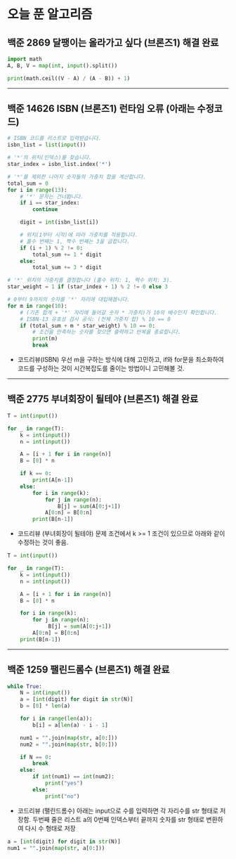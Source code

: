 # 오늘 푼 알고리즘
## 백준 2869 달팽이는 올라가고 싶다 (브론즈1) 해결 완료
```python
import math
A, B, V = map(int, input().split())

print(math.ceil((V - A) / (A - B)) + 1)
```
---
## 백준 14626 ISBN (브론즈1) 런타임 오류 (아래는 수정코드)
```python
# ISBN 코드를 리스트로 입력받습니다.
isbn_list = list(input())

# '*'의 위치(인덱스)를 찾습니다.
star_index = isbn_list.index('*')

# '*'를 제외한 나머지 숫자들의 가중치 합을 계산합니다.
total_sum = 0
for i in range(13):
    # '*' 문자는 건너뜁니다.
    if i == star_index:
        continue

    digit = int(isbn_list[i])

    # 위치(1부터 시작)에 따라 가중치를 적용합니다.
    # 홀수 번째는 1, 짝수 번째는 3을 곱합니다.
    if (i + 1) % 2 != 0:
        total_sum += 1 * digit
    else:
        total_sum += 3 * digit

# '*' 위치의 가중치를 결정합니다 (홀수 위치: 1, 짝수 위치: 3).
star_weight = 1 if (star_index + 1) % 2 != 0 else 3

# 0부터 9까지의 숫자를 '*' 자리에 대입해봅니다.
for m in range(10):
    # (기존 합계 + '*' 자리에 들어갈 숫자 * 가중치)가 10의 배수인지 확인합니다.
    # ISBN-13 유효성 검사 공식: (전체 가중치 합) % 10 == 0
    if (total_sum + m * star_weight) % 10 == 0:
        # 조건을 만족하는 숫자를 찾으면 출력하고 반복을 종료합니다.
        print(m)
        break
```

- 코드리뷰(ISBN)
우선 m을 구하는 방식에 대해 고민하고, if와 for문을 최소화하여 코드를 구성하는 것이 시간복잡도를 줄이는 방법이니 고민해볼 것.

---

## 백준 2775 부녀회장이 될테야 (브론즈1) 해결 완료
```python
T = int(input())

for _ in range(T):
    k = int(input())
    n = int(input())

    A = [i + 1 for i in range(n)]
    B = [0] * n

    if k == 0:
        print(A[n-1])
    else:
        for i in range(k):
            for j in range(n):
                B[j] = sum(A[0:j+1])
            A[0:n] = B[0:n]
        print(B[n-1])
```

- 코드리뷰 (부녀회장이 될테야)
문제 조건에서 k >= 1 조건이 있으므로 아래와 같이 수정하는 것이 좋음.
```python
T = int(input())

for _ in range(T):
    k = int(input())
    n = int(input())

    A = [i + 1 for i in range(n)]
    B = [0] * n

    for i in range(k):
        for j in range(n):
             B[j] = sum(A[0:j+1])
        A[0:n] = B[0:n]
    print(B[n-1])
```

---
## 백준 1259 팰린드롬수 (브론즈1) 해결 완료
```python
while True:
    N = int(input())
    a = [int(digit) for digit in str(N)]
    b = [0] * len(a)

    for i in range(len(a)):
        b[i] = a[len(a) - i - 1]

    num1 = "".join(map(str, a[0:]))
    num2 = "".join(map(str, b[0:]))

    if N == 0:
        break
    else:
        if int(num1) == int(num2):
            print("yes")
        else:
            print("no")
```
- 코드리뷰 (팰린드롬수)
아래는 input으로 수를 입력하면 각 자리수를 str 형태로 저장함.
두번째 줄은 리스트 a의 0번째 인덱스부터 끝까지 숫자를 str 형태로 변환하여 다시 수 형태로 저장
```python
a = [int(digit) for digit in str(N)]
num1 = "".join(map(str, a[0:]))
```